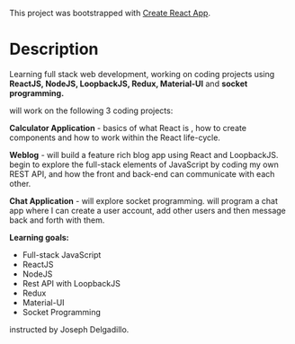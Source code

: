 This project was bootstrapped with [Create React App](https://github.com/facebook/create-react-app).



# Description

Learning full stack web development, working on coding projects using **ReactJS, NodeJS, LoopbackJS, Redux, Material-UI** and **socket programming.**

will work on the following 3 coding projects:

**Calculator Application** - basics of what React is , how to create components and how to work within the React life-cycle.

**Weblog** - will build a feature rich blog app using React and LoopbackJS. begin to explore the full-stack elements of JavaScript by coding my own REST API, and how the front and back-end can communicate with each other.

**Chat Application** - will explore socket programming. will program a chat app where I can create a user account, add other users and then message back and forth with them.

**Learning goals:**
* Full-stack JavaScript
* ReactJS
* NodeJS
* Rest API with LoopbackJS
* Redux
* Material-UI
* Socket Programming
	 
instructed by Joseph Delgadillo.



